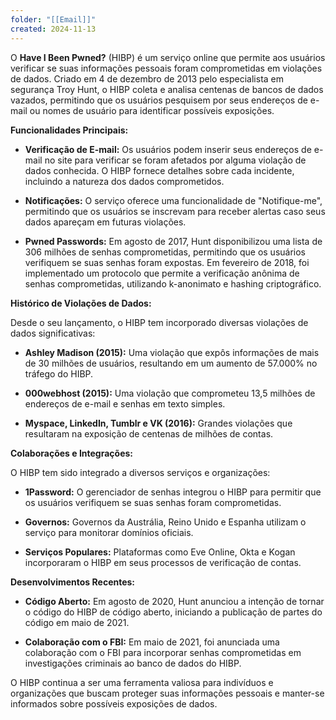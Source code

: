 ```yaml
---
folder: "[[Email]]"
created: 2024-11-13
---
```


O **Have I Been Pwned?** (HIBP) é um serviço online que permite aos usuários verificar se suas informações pessoais foram comprometidas em violações de dados. Criado em 4 de dezembro de 2013 pelo especialista em segurança Troy Hunt, o HIBP coleta e analisa centenas de bancos de dados vazados, permitindo que os usuários pesquisem por seus endereços de e-mail ou nomes de usuário para identificar possíveis exposições. 

**Funcionalidades Principais:**

- **Verificação de E-mail:** Os usuários podem inserir seus endereços de e-mail no site para verificar se foram afetados por alguma violação de dados conhecida. O HIBP fornece detalhes sobre cada incidente, incluindo a natureza dos dados comprometidos.

- **Notificações:** O serviço oferece uma funcionalidade de "Notifique-me", permitindo que os usuários se inscrevam para receber alertas caso seus dados apareçam em futuras violações.

- **Pwned Passwords:** Em agosto de 2017, Hunt disponibilizou uma lista de 306 milhões de senhas comprometidas, permitindo que os usuários verifiquem se suas senhas foram expostas. Em fevereiro de 2018, foi implementado um protocolo que permite a verificação anônima de senhas comprometidas, utilizando k-anonimato e hashing criptográfico. 

**Histórico de Violações de Dados:**

Desde o seu lançamento, o HIBP tem incorporado diversas violações de dados significativas:

- **Ashley Madison (2015):** Uma violação que expôs informações de mais de 30 milhões de usuários, resultando em um aumento de 57.000% no tráfego do HIBP.

- **000webhost (2015):** Uma violação que comprometeu 13,5 milhões de endereços de e-mail e senhas em texto simples.

- **Myspace, LinkedIn, Tumblr e VK (2016):** Grandes violações que resultaram na exposição de centenas de milhões de contas.

**Colaborações e Integrações:**

O HIBP tem sido integrado a diversos serviços e organizações:

- **1Password:** O gerenciador de senhas integrou o HIBP para permitir que os usuários verifiquem se suas senhas foram comprometidas.

- **Governos:** Governos da Austrália, Reino Unido e Espanha utilizam o serviço para monitorar domínios oficiais.

- **Serviços Populares:** Plataformas como Eve Online, Okta e Kogan incorporaram o HIBP em seus processos de verificação de contas.

**Desenvolvimentos Recentes:**

- **Código Aberto:** Em agosto de 2020, Hunt anunciou a intenção de tornar o código do HIBP de código aberto, iniciando a publicação de partes do código em maio de 2021.

- **Colaboração com o FBI:** Em maio de 2021, foi anunciada uma colaboração com o FBI para incorporar senhas comprometidas em investigações criminais ao banco de dados do HIBP.

O HIBP continua a ser uma ferramenta valiosa para indivíduos e organizações que buscam proteger suas informações pessoais e manter-se informados sobre possíveis exposições de dados. 